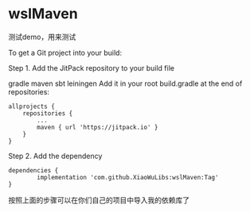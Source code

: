 # wslMaven
测试demo，用来测试

To get a Git project into your build:

Step 1. Add the JitPack repository to your build file

gradle
maven
sbt
leiningen
Add it in your root build.gradle at the end of repositories:

	allprojects {
		repositories {
			...
			maven { url 'https://jitpack.io' }
		}
	}
Step 2. Add the dependency

	dependencies {
	        implementation 'com.github.XiaoWuLibs:wslMaven:Tag'
	}


按照上面的步骤可以在你们自己的项目中导入我的依赖库了
